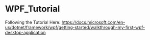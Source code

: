 # WPF_Tutorial
Following the Tutorial Here:
https://docs.microsoft.com/en-us/dotnet/framework/wpf/getting-started/walkthrough-my-first-wpf-desktop-application
